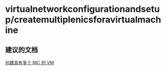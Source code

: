 <properties
    pageTitle="virtualnetworkconfigurationandsetup/createmultiplenicsforavirtualmachine"
    description="virtualnetworkconfigurationandsetup/createmultiplenicsforavirtualmachine"
    service="microsoft.network"
    resource="virtualnetworks"
    authors="radwiv"
    displayOrder=""
    selfHelpType="generic"
    supportTopicIds="32547239"
    resourceTags=""
    productPesIds="15526"
    cloudEnvironments="public"
/>


# <a name="virtualnetworkconfigurationandsetupcreatemultiplenicsforavirtualmachine"></a>virtualnetworkconfigurationandsetup/createmultiplenicsforavirtualmachine

## <a name="recommended-documents"></a>**建议的文档**
[创建具有多个 NIC 的 VM](https://docs.microsoft.com/azure/virtual-network/virtual-networks-multiple-nics)

